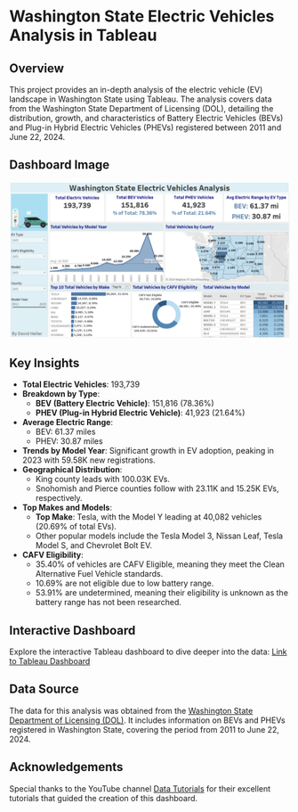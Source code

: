 <h1>Washington State Electric Vehicles Analysis in Tableau</h1>

<h2>Overview</h2>
<p>This project provides an in-depth analysis of the electric vehicle (EV) landscape in Washington State using Tableau. The analysis covers data from the Washington State Department of Licensing (DOL), detailing the distribution, growth, and characteristics of Battery Electric Vehicles (BEVs) and Plug-in Hybrid Electric Vehicles (PHEVs) registered between 2011 and June 22, 2024.</p>

<h2>Dashboard Image</h2>
<img src="EV Tableau Dashboard.png" alt="Washington State Electric Vehicles Dashboard">

<h2>Key Insights</h2>
<ul>
    <li><strong>Total Electric Vehicles</strong>: 193,739</li>
    <li><strong>Breakdown by Type</strong>:
        <ul>
            <li><strong>BEV (Battery Electric Vehicle)</strong>: 151,816 (78.36%)</li>
            <li><strong>PHEV (Plug-in Hybrid Electric Vehicle)</strong>: 41,923 (21.64%)</li>
        </ul>
    </li>
    <li><strong>Average Electric Range</strong>:
        <ul>
            <li>BEV: 61.37 miles</li>
            <li>PHEV: 30.87 miles</li>
        </ul>
    </li>
    <li><strong>Trends by Model Year</strong>: Significant growth in EV adoption, peaking in 2023 with 59.58K new registrations.</li>
    <li><strong>Geographical Distribution</strong>:
        <ul>
            <li>King county leads with 100.03K EVs.</li>
            <li>Snohomish and Pierce counties follow with 23.11K and 15.25K EVs, respectively.</li>
        </ul>
    </li>
    <li><strong>Top Makes and Models</strong>:
        <ul>
            <li><strong>Top Make</strong>: Tesla, with the Model Y leading at 40,082 vehicles (20.69% of total EVs).</li>
            <li>Other popular models include the Tesla Model 3, Nissan Leaf, Tesla Model S, and Chevrolet Bolt EV.</li>
        </ul>
    </li>
    <li><strong>CAFV Eligibility</strong>:
        <ul>
            <li>35.40% of vehicles are CAFV Eligible, meaning they meet the Clean Alternative Fuel Vehicle standards.</li>
            <li>10.69% are not eligible due to low battery range.</li>
            <li>53.91% are undetermined, meaning their eligibility is unknown as the battery range has not been researched.</li>
        </ul>
    </li>
</ul>

<h2>Interactive Dashboard</h2>
<p>Explore the interactive Tableau dashboard to dive deeper into the data: <a href="https://public.tableau.com/app/profile/david.heller/viz/WashingtonStateElectricVehiclesAnalysis/Dashboard1">Link to Tableau Dashboard</a></p>

<h2>Data Source</h2>
<p>The data for this analysis was obtained from the <a href="https://catalog.data.gov/dataset/electric-vehicle-population-data">Washington State Department of Licensing (DOL)</a>. It includes information on BEVs and PHEVs registered in Washington State, covering the period from 2011 to June 22, 2024.</p>

<h2>Acknowledgements</h2>
<p>Special thanks to the YouTube channel <a href="https://www.youtube.com/@datatutorials1">Data Tutorials</a> for their excellent tutorials that guided the creation of this dashboard.</p>
